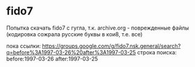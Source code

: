# fido7
Попытка скачать fido7 с гугла, т.к. archive.org - поврежденные файлы (кодировка сожрала русские буквы в кои8, т.е. все)

пока ссылки:
https://groups.google.com/g/fido7.nsk.general/search?q=before%3A1997-03-26%20after%3A1997-03-25
строка поиска: before:1997-03-26 after:1997-03-25


